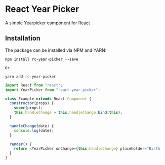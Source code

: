 # React Year Picker

A simple Yearpicker component for React

## Installation

The package can be installed via NPM and YARN:

```
npm install rc-year-picker --save
```
	Or

```
yarn add rc-year-picker
```

```js
import React from "react";
import YearPicker from "react-year-picker";

class Example extends React.Component {
  constructor(props) {
    super(props);
    this.handleChange = this.handleChange.bind(this);
  }

  handleChange(date) {
    console.log(date);
  }

  render() {
    return <YearPicker onChange={this.handleChange} placeholder="Birth year" thisYearLabel='Current year' />;
  }
}
```
